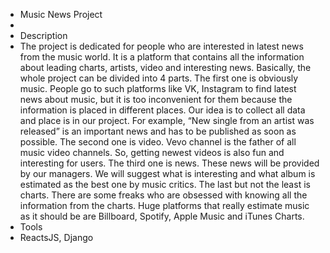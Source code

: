 + Music News Project <br>
+
+ Description
+   The project is dedicated for people who are interested in latest news from the music world. It is a platform that contains all the information about leading charts, artists, video and interesting news.
    Basically, the whole project can be divided into 4 parts. The first one is obviously music. People go to such platforms like VK, Instagram to find latest news about music, but it is too inconvenient for them because the information is placed in different places. Our idea is to collect all data and place is in our project. For example, “New single from an artist was released” is an important news and has to be published as soon as possible. 
    The second one is video. Vevo channel is the father of all music video channels. So, getting newest videos is also fun and interesting for users.
    The third one is news. These news will be provided by our managers. We will suggest what is interesting and what album is estimated as the best one by music critics. 
    The last but not the least is charts. There are some freaks who are obsessed with knowing all the information from the charts. Huge platforms that really estimate music as it should be are Billboard, Spotify, Apple Music and iTunes Charts.<br>
+ Tools
+  ReactsJS, Django
